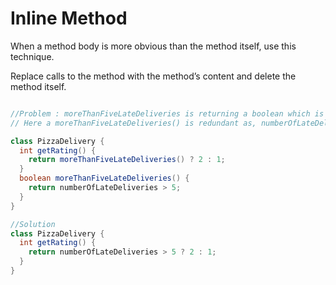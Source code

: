 # Inline Method

When a method body is more obvious than the method itself, use this technique.

Replace calls to the method with the method’s content and delete the method itself.

```java

//Problem : moreThanFiveLateDeliveries is returning a boolean which is unnecessary.
// Here a moreThanFiveLateDeliveries() is redundant as, numberOfLateDeliveries>5 is self obvious. 

class PizzaDelivery {
  int getRating() {
    return moreThanFiveLateDeliveries() ? 2 : 1;
  }
  boolean moreThanFiveLateDeliveries() {
    return numberOfLateDeliveries > 5;
  }
}

//Solution
class PizzaDelivery {
  int getRating() {
    return numberOfLateDeliveries > 5 ? 2 : 1;
  }
}
```

